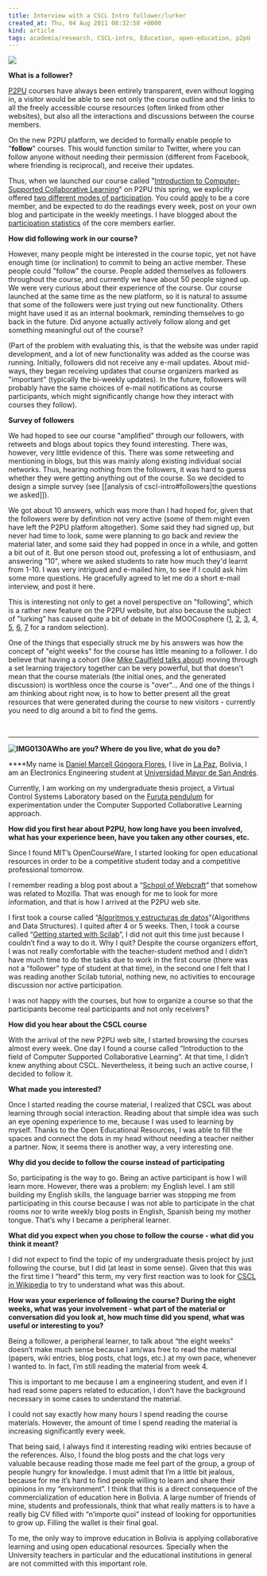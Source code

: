 ```yaml
---
title: Interview with a CSCL Intro follower/lurker
created_at: Thu, 04 Aug 2011 08:32:58 +0000
kind: article
tags: academia/research, CSCL-intro, Education, open-education, p2pU
---
```


**[![](http://reganmian.net/blog/wp-content/uploads/2011/06/people.png)](http://reganmian.net/blog/wp-content/uploads/2011/08/IMG0130A1.jpg)**

**What is a follower?**

[P2PU](http://p2pu.org) courses have always been entirely transparent,
even without logging in, a visitor would be able to see not only the
course outline and the links to all the freely accessible course
resources (often linked from other websites), but also all the
interactions and discussions between the course members.

On the new P2PU platform, we decided to formally enable people to
"**follow**" courses. This would function similar to Twitter, where you
can follow anyone without needing their permission (different from
Facebook, where friending is reciprocal), and receive their updates.

Thus, when we launched our course called "[Introduction to
Computer-Supported Collaborative
Learning](http://p2pu.org/en/groups/introduction-to-the-field-of-computer-supported-co/content/full-description/)"
on P2PU this spring, we explicitly offered [two different modes of
participation](http://p2pu.org/en/groups/introduction-to-the-field-of-computer-supported-co/content/how-to-participate-in-this-class-2/).
You could
[apply](http://p2pu.org/en/groups/introduction-to-the-field-of-computer-supported-co/sign-up/)
to be a core member, and be expected to do the readings every week, post
on your own blog and participate in the weekly meetings. I have blogged
about the [participation
statistics](http://reganmian.net/blog/2011/06/20/participation-statistics-of-cscl-intro/) of
the core members earlier.

**How did following work in our course?**

However, many people might be interested in the course topic, yet not
have enough time (or inclination) to commit to being an active member.
These people could "follow" the course. People added themselves as
followers throughout the course, and currently we have about 50 people
signed up. We were very curious about their experience of the course.
Our course launched at the same time as the new platform, so it is
natural to assume that some of the followers were just trying out new
functionality. Others might have used it as an internal bookmark,
reminding themselves to go back in the future. Did anyone actually
actively follow along and get something meaningful out of the course?

(Part of the problem with evaluating this, is that the website was under
rapid development, and a lot of new functionality was added as the
course was running. Initially, followers did not receive any e-mail
updates. About mid-ways, they began receiving updates that course
organizers marked as "important" (typically the bi-weekly updates). In
the future, followers will probably have the same choices of e-mail
notifications as course participants, which might significantly change
how they interact with courses they follow).

**Survey of followers**

We had hoped to see our course "amplified" through our followers, with
retweets and blogs about topics they found interesting. There was,
however, very little evidence of this. There was some retweeting and
mentioning in blogs, but this was mainly along existing individual
social networks. Thus, hearing nothing from the followers, it was hard
to guess whether they were getting anything out of the course. So we
decided to design a simple survey (see [[analysis of
cscl-intro\#followers|the questions we asked]]).

We got about 10 answers, which was more than I had hoped for, given that
the followers were by definition not very active (some of them might
even have left the P2PU platform altogether). Some said they had signed
up, but never had time to look, some were planning to go back and review
the material later, and some said they had popped in once in a while,
and gotten a bit out of it. But one person stood out, professing a lot
of enthusiasm, and answering "10", where we asked students to rate how
much they'd learnt from 1-10. I was very intrigued and e-mailed him, to
see if I could ask him some more questions. He gracefully agreed to let
me do a short e-mail interview, and post it here.

This is interesting not only to get a novel perspective on "following",
which is a rather new feature on the P2PU website, but also because the
subject of "lurking" has caused quite a bit of debate in the MOOCosphere
([1](http://connect.downes.ca/cgi-bin/page.cgi?post=44245),
[2](http://www.danpontefract.com/?p=659),
[3](http://www.danpontefract.com/?p=671), 4,
[5](http://ilenef.blogspot.com/2010/12/lurkers-as-consumers-vs-producers.html),
[6](http://connect.downes.ca/cgi-bin/page.cgi?post=44309),
[7](http://myfirstmooc.blogspot.com/2011/07/am-i-lurker.html) for a
random selection).

One of the things that especially struck me by his answers was how the
concept of "eight weeks" for the course has little meaning to a
follower. I do believe that having a cohort (like [Mike Caulfield talks
about](http://mikecaulfield.com/2009/01/09/rise-of-the-cohort-educational-and-otherwise/))
moving through a set learning trajectory together can be very powerful,
but that doesn't mean that the course materials (the initial ones, and
the generated discussion) is worthless once the course is "over"... And
one of the things I am thinking about right now, is to how to better
present all the great resources that were generated during the course to
new visitors - currently you need to dig around a bit to find the gems.

 

* * * * *

**![](http://reganmian.net/blog/wp-content/uploads/2011/08/IMG0130A2.jpg "IMG0130A")Who
are you? Where do you live, what do you do?**

****My name is [Daniel Marcell Góngora
Flores](http://p2pu.org/en/D.Marcell), I live in [La
Paz](http://en.wikipedia.org/wiki/La_Paz), Bolivia, I am an Electronics
Engineering student at [Universidad Mayor de San
Andrés](http://www.umsa.bo/).

Currently, I am working on my undergraduate thesis project, a Virtual
Control Systems Laboratory based on the [Furuta
pendulum](http://en.wikipedia.org/wiki/Furuta_pendulum) for
experimentation under the Computer Supported Collaborative Learning
approach.

**How did you first hear about P2PU, how long have you been involved,
what has your experience been, have you taken any other courses, etc.**

Since I found MIT’s OpenCourseWare, I started looking for open
educational resources in order to be a competitive student today and a
competitive professional tomorrow.

I remember reading a blog post about a “[School of
Webcraft](https://drumbeat.org/en-US/projects/school-of-webcraft/description/)”
that somehow was related to Mozilla. That was enough for me to look for
more information, and that is how I arrived at the P2PU web site.

I first took a course called “[Algoritmos y estructuras de
datos](http://archive.p2pu.org/general/algority-estructuras-de-datos)”(Algorithms
and Data Structures). I quited after 4 or 5 weeks. Then, I took a course
called “[Getting started with
Scilab](http://p2pu.org/en/groups/getting-started-with-scilab/)”, I did
not quit this time just because I couldn’t find a way to do it. Why I
quit? Despite the course organizers effort, I was not really comfortable
with the teacher-student method and I didn’t have much time to do the
tasks due to work in the first course (there was not a “follower” type
of student at that time), in the second one I felt that I was reading
another Scilab tutorial, nothing new, no activities to encourage
discussion nor active participation.

I was not happy with the courses, but how to organize a course so that
the participants become real participants and not only receivers?

**How did you hear about the CSCL course**

With the arrival of the new P2PU web site, I started browsing the
courses almost every week. One day I found a course called “Introduction
to the field of Computer Supported Collaborative Learning”. At that
time, I didn’t knew anything about CSCL. Nevertheless, it being such an
active course, I decided to follow it.

**What made you interested?**

Once I started reading the course material, I realized that CSCL was
about learning through social interaction. Reading about that simple
idea was such an eye opening experience to me, because I was used to
learning by myself. Thanks to the Open Educational Resources, I was able
to fill the spaces and connect the dots in my head without needing a
teacher neither a partner. Now, it seems there is another way, a very
interesting one.

**Why did you decide to follow the course instead of participating**

So, participating is the way to go. Being an active participant is how I
will learn more. However, there was a problem: my English level. I am
still building my English skills, the language barrier was stopping me
from participating in this course because I was not able to participate
in the chat rooms nor to write weekly blog posts in English, Spanish
being my mother tongue. That’s why I became a peripheral learner.

**What did you expect when you chose to follow the course - what did you
think it meant?**

I did not expect to find the topic of my undergraduate thesis project by
just following the course, but I did (at least in some sense). Given
that this was the first time I “heard” this term, my very first reaction
was to look for [CSCL in
Wikipedia](http://en.wikipedia.org/wiki/Computer-supported_collaborative_learning)
to try to understand what was this about.

**How was your experience of following the course? During the eight
weeks, what was your involvement - what part of the material or
conversation did you look at, how much time did you spend, what was
useful or interesting to you?**

Being a follower, a peripheral learner, to talk about “the eight weeks”
doesn’t make much sense because I am/was free to read the material
(papers, wiki entries, blog posts, chat logs, etc.) at my own pace,
whenever I wanted to. In fact, I’m still reading the material from week
4.

This is important to me because I am a engineering student, and even if
I had read some papers related to education, I don’t have the background
necessary in some cases to understand the material.

I could not say exactly how many hours I spend reading the course
materials. However, the amount of time I spend reading the material is
increasing significantly every week.

That being said, I always find it interesting reading wiki entries
because of the references. Also, I found the blog posts and the chat
logs very valuable because reading those made me feel part of the group,
a group of people hungry for knowledge. I must admit that I’m a little
bit jealous, because for me it’s hard to find people willing to learn
and share their opinions in my “environment”. I think that this is a
direct consequence of the commercialization of education here in
Bolivia. A large number of friends of mine, students and professionals,
think that what really matters is to have a really big CV filled with
“n’importe quoi” instead of looking for opportunities to grow up.
Filling the wallet is their final goal.

To me, the only way to improve education in Bolivia is applying
collaborative learning and using open educational resources. Specially
when the University teachers in particular and the educational
institutions in general are not committed with this important role.
